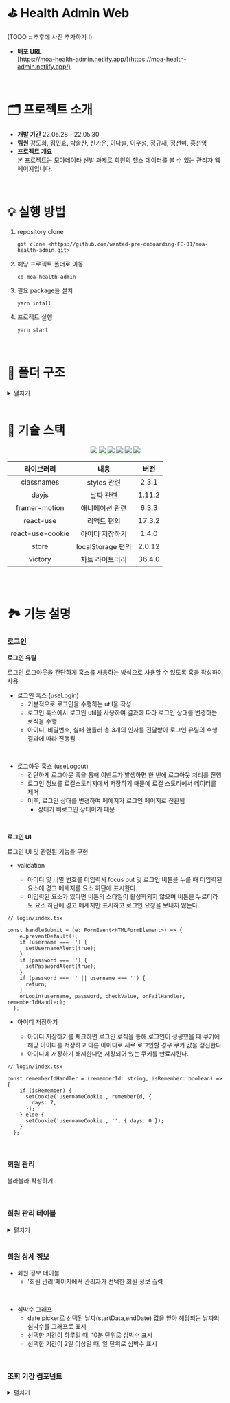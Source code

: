 # ⛳ Health Admin Web

(TODO :: 추후에 사진 추가하기 !)

- **배포 URL** <br /> [https://moa-health-admin.netlify.app/](https://moa-health-admin.netlify.app/)

<br />

# 🗂 프로젝트 소개

- **개발 기간** 22.05.28 - 22.05.30
- **팀원** 강도희, 김민효, 박솔찬, 신가은, 이다슬, 이우성, 정규재, 정선미, 홍선영
- **프로젝트 개요** <br />
본 프로젝트는 모아데이타 선발 과제로 회원의 헬스 데이터를 볼 수 있는 관리자 웹페이지입니다.

<br />

# 💡 실행 방법

1. repository clone
    
    ```
    git clone <https://github.com/wanted-pre-onboarding-FE-01/moa-health-admin.git>
    ```
    
2. 해당 프로젝트 폴더로 이동
    
    ```
    cd moa-health-admin
    ```
    
3. 필요 package들 설치
    
    ```
    yarn intall
    ```
    
4. 프로젝트 실행
    
    ```
    yarn start
    ```
    
<br />

# 📁 폴더 구조

<details>
<summary>펼치기</summary>

📦src <br />
 ┣ 📂assets <br />
 ┃ ┗ 📂svgs <br />
 ┃ ┃ ┣ 📜circle_check.svg <br />
 ┃ ┃ ┣ 📜circle_exclamation.svg <br />
 ┃ ┃ ┣ 📜circle_info.svg <br />
 ┃ ┃ ┣ 📜hide_password.svg <br />
 ┃ ┃ ┣ 📜house_user_solid.svg <br />
 ┃ ┃ ┣ 📜icon-arrow-down.svg <br />
 ┃ ┃ ┣ 📜icon-arrow-left.svg <br />
 ┃ ┃ ┣ 📜icon-arrow-right.svg <br />
 ┃ ┃ ┣ 📜index.ts <br />
 ┃ ┃ ┣ 📜logout.svg <br />
 ┃ ┃ ┣ 📜show_password.svg <br />
 ┃ ┃ ┣ 📜triangle_exclamation.svg <br />
 ┃ ┃ ┣ 📜user_image.svg <br />
 ┃ ┃ ┗ 📜user_solid.svg <br />
 ┣ 📂components <br />
 ┃ ┣ 📂datePicker <br />
 ┃ ┃ ┣ 📂_shared <br />
 ┃ ┃ ┃ ┣ 📂month <br />
 ┃ ┃ ┃ ┃ ┣ 📜index.tsx <br />
 ┃ ┃ ┃ ┃ ┗ 📜month.module.scss <br />
 ┃ ┃ ┃ ┣ 📜constants.ts <br />
 ┃ ┃ ┃ ┣ 📜index.ts <br />
 ┃ ┃ ┃ ┣ 📜types.d.ts <br />
 ┃ ┃ ┃ ┗ 📜utils.ts <br />
 ┃ ┃ ┣ 📜datePicker.module.scss <br />
 ┃ ┃ ┗ 📜index.tsx <br />
 ┃ ┣ 📂popup <br />
 ┃ ┃ ┣ 📜index.tsx <br />
 ┃ ┃ ┗ 📜popup.module.scss <br />
 ┃ ┣ 📂sideBar <br />
 ┃ ┃ ┣ 📜index.tsx <br />
 ┃ ┃ ┗ 📜sideBar.module.scss <br />
 ┃ ┣ 📂whiteSection <br />
 ┃ ┃ ┣ 📜index.tsx <br />
 ┃ ┃ ┗ 📜whiteSection.module.scss <br />
 ┃ ┗ 📜index.ts <br />
 ┣ 📂constant <br />
 ┃ ┗ 📜key.ts <br />
 ┣ 📂data <br />
 ┃ ┣ 📂heartrate_data <br />
 ┃ ┃ ┣ 📜heartrate_136_0226_유령회원1번.json <br />
 ┃ ┃ ┣ 📜heartrate_136_0308_유령회원1번.json <br />
 ┃ ┃ ┣ 📜heartrate_136_0419_유령회원1번.json <br />
 ┃ ┃ ┣ 📜heartrate_328_0416_유령회원2번.json <br />
 ┃ ┃ ┣ 📜heartrate_328_0419_유령회원2번.json <br />
 ┃ ┃ ┣ 📜heartrate_328_0420_유령회원2번.json <br />
 ┃ ┃ ┣ 📜heartrate_380_0417_유령회원3번.json <br />
 ┃ ┃ ┣ 📜heartrate_380_0418_유령회원3번.json <br />
 ┃ ┃ ┣ 📜heartrate_380_0419_유령회원3번.json <br />
 ┃ ┃ ┗ 📜heartrate_data_total.json <br />
 ┃ ┣ 📂step_data <br />
 ┃ ┃ ┣ 📜member_data.json <br />
 ┃ ┃ ┣ 📜step_136_0226_유령회원1번.json <br />
 ┃ ┃ ┣ 📜step_136_0308_유령회원1번.json <br />
 ┃ ┃ ┣ 📜step_136_0419_유령회원1번.json <br />
 ┃ ┃ ┣ 📜step_328_0416_유령회원2번.json <br />
 ┃ ┃ ┣ 📜step_328_0419_유령회원2번.json <br />
 ┃ ┃ ┣ 📜step_328_0420_유령회원2번.json <br />
 ┃ ┃ ┣ 📜step_380_0417_유령회원3번.json <br />
 ┃ ┃ ┣ 📜step_380_0418_유령회원3번.json <br />
 ┃ ┃ ┣ 📜step_380_0419_유령회원3번.json <br />
 ┃ ┃ ┗ 📜step_data.json <br />
 ┃ ┣ 📜admin_data.json <br />
 ┃ ┗ 📜member_data.json <br />
 ┣ 📂hooks <br />
 ┃ ┣ 📜useLogin.ts <br />
 ┃ ┗ 📜useLogout.ts <br />
 ┣ 📂routes <br />
 ┃ ┣ 📂dashboard <br />
 ┃ ┃ ┣ 📜dashboard.module.scss <br />
 ┃ ┃ ┗ 📜index.tsx <br />
 ┃ ┣ 📂detailMember <br />
 ┃ ┃ ┣ 📂heartRateDataGraph <br />
 ┃ ┃ ┃ ┣ 📜GRAPH_STYLE.ts <br />
 ┃ ┃ ┃ ┣ 📜heartRateDataGraph.module.scss <br />
 ┃ ┃ ┃ ┗ 📜index.tsx <br />
 ┃ ┃ ┣ 📂stepDataGraph <br />
 ┃ ┃ ┃ ┣ 📜GRAPH_STYLE.ts <br />
 ┃ ┃ ┃ ┣ 📜formatGraphData.ts <br />
 ┃ ┃ ┃ ┣ 📜index.tsx <br />
 ┃ ┃ ┃ ┣ 📜stepDataGraph.module.scss <br />
 ┃ ┃ ┃ ┗ 📜type.d.ts <br />
 ┃ ┃ ┣ 📜detailMember.module.scss <br />
 ┃ ┃ ┗ 📜index.tsx <br />
 ┃ ┣ 📂layout <br />
 ┃ ┃ ┣ 📜index.tsx <br />
 ┃ ┃ ┗ 📜layout.module.scss <br />
 ┃ ┣ 📂login <br />
 ┃ ┃ ┣ 📜Checkbox.tsx <br />
 ┃ ┃ ┣ 📜StoreID.tsx <br />
 ┃ ┃ ┣ 📜index.tsx <br />
 ┃ ┃ ┗ 📜login.module.scss <br />
 ┃ ┣ 📂manageMember <br />
 ┃ ┃ ┣ 📂_shared <br />
 ┃ ┃ ┃ ┣ 📂searchMember <br />
 ┃ ┃ ┃ ┃ ┣ 📜index.tsx <br />
 ┃ ┃ ┃ ┃ ┗ 📜searchMember.module.scss <br />
 ┃ ┃ ┃ ┗ 📂showMember <br />
 ┃ ┃ ┃ ┃ ┣ 📜index.tsx <br />
 ┃ ┃ ┃ ┃ ┗ 📜showMember.module.scss <br />
 ┃ ┃ ┣ 📜index.tsx <br />
 ┃ ┃ ┗ 📜manageMember.module.scss <br />
 ┃ ┗ 📜index.tsx <br />
 ┣ 📂states <br />
 ┃ ┣ 📜index.ts <br />
 ┃ ┣ 📜inquiryPeriod.ts <br />
 ┃ ┣ 📜login.ts <br />
 ┃ ┣ 📜searchMemberList.ts <br />
 ┃ ┗ 📜selectMember.ts <br />
 ┣ 📂styles <br />
 ┃ ┣ 📂base <br />
 ┃ ┃ ┣ 📜_fonts.scss <br />
 ┃ ┃ ┣ 📜_more.scss <br />
 ┃ ┃ ┗ 📜_reset.scss <br />
 ┃ ┣ 📂constants <br />
 ┃ ┃ ┣ 📜_colors.scss <br />
 ┃ ┃ ┗ 📜_sizes.scss <br />
 ┃ ┣ 📂mixins <br />
 ┃ ┃ ┣ 📜_flexbox.scss <br />
 ┃ ┃ ┗ 📜_visual.scss <br />
 ┃ ┣ 📜index.js <br />
 ┃ ┗ 📜index.scss <br />
 ┣ 📂types <br />
 ┃ ┣ 📜admin.d.ts <br />
 ┃ ┗ 📜heartRate.d.ts <br />
 ┣ 📂utils <br />
 ┃ ┣ 📜getDatesFromStartToLast.ts <br />
 ┃ ┗ 📜login.ts <br />
 ┣ 📜declaration.d.ts <br />
 ┗ 📜index.tsx <br />

</details>

<br />

# 🔨 기술 스택

<div align="center">
<img src="[https://img.shields.io/badge/HTML5-E34F26?style=flat-square&logo=HTML5&logoColor=white](https://img.shields.io/badge/HTML5-E34F26?style=flat-square&logo=HTML5&logoColor=white)"/>
<img src="[https://img.shields.io/badge/CSS3-1572B6?style=flat-square&logo=CSS3&logoColor=white](https://img.shields.io/badge/CSS3-1572B6?style=flat-square&logo=CSS3&logoColor=white)"/>
<img src="[https://img.shields.io/badge/Sass-CC6699?style=flat-square&logo=Sass&logoColor=white](https://img.shields.io/badge/Sass-CC6699?style=flat-square&logo=Sass&logoColor=white)"/>
<img src="[https://img.shields.io/badge/TypeScript-3178C6?style=flat-square&logo=TypeScript&logoColor=white](https://img.shields.io/badge/TypeScript-3178C6?style=flat-square&logo=TypeScript&logoColor=white)"/>
<img src="[https://img.shields.io/badge/React-61DAFB?style=flat-square&logo=React&logoColor=white](https://img.shields.io/badge/React-61DAFB?style=flat-square&logo=React&logoColor=white)"/>
<img src="[https://img.shields.io/badge/Recoil-764ABC?style=flat-square&logo=Recoil&logoColor=white](https://img.shields.io/badge/Recoil-764ABC?style=flat-square&logo=Recoil&logoColor=white)"/>

<br />

|라이브러리|내용|버전|
|:---:|:---:|:---:|
| classnames | styles 관련 | 2.3.1 |
| dayjs | 날짜 관련 | 1.11.2 |
| framer-motion | 애니메이션 관련 | 6.3.3 |
| react-use | 리액트 편의 | 17.3.2 |
| react-use-cookie | 아이디 저장하기 | 1.4.0 |
| store | localStorage 편의 | 2.0.12 |
| victory | 차트 라이브러리 | 36.4.0 |

<br />
</div>

<br />

# 🏞 기능 설명

### 로그인

**로그인 유틸**

로그인 로그아웃을 간단하게 훅스를 사용하는 방식으로 사용할 수 있도록 훅을 작성하여 사용

- 로그인 훅스 (useLogin)
    - 기본적으로 로그인을 수행하는 util을 작성
    - 로그인 훅스에서 로그인 util을 사용하여 결과에 따라 로그인 상태를 변경하는 로직을 수행
    - 아이디, 비밀번호, 실패 핸들러 총 3개의 인자를 전달받아 로그인 유틸의 수행 결과에 따라 진행됨

<br />

- 로그아웃 훅스 (useLogout)
    - 간단하게 로그아웃 훅을 통해 이벤트가 발생하면 한 번에 로그아웃 처리를 진행
    - 로그인 정보를 로컬스토리지에서 저장하기 때문에 로컬 스토리에서 데이터를 제거
    - 이후, 로그인 상태를 변경하여 페에지가 로그인 페이지로 전환됨
        - 상태가 비로그인 상태이기 때문

<br />

**로그인 UI**

로그인 UI 및 관련된 기능을 구현  

- validation

  - 아이디 및 비밀 번호를 미입력시 focus out 및 로그인 버튼을 누를 때 미입력된 요소에 경고 메세지를 요소 하단에 표시한다.
  - 미입력된 요소가 있다면 버튼의 스타일이 활성화되지 않으며 버튼을 누르더라도 요소 하단에 경고 메세지만 표시하고 로그인 요청을 보내지 않는다.


```tsx
// login/index.tsx

const handleSubmit = (e: FormEvent<HTMLFormElement>) => {
    e.preventDefault();
    if (username === '') {
      setUsernameAlert(true);
    }
    if (password === '') {
      setPasswordAlert(true);
    }
    if (password === '' || username === '') {
      return;
    }
    onLogin(username, password, checkValue, onFailHandler, rememberIdHandler);
  };
```


- 아이디 저장하기

  - 아이디 저장하기를 체크하면 로그인 로직을 통해 로그인이 성공했을 때 쿠키에 해당 아이디를 저장하고 다른 아이디로 새로 로그인할 경우 쿠키 값을 갱신한다.
  - 아이디에 저장하기 해제한다면 저장되어 있는 쿠키를 만료시킨다.

```tsx
// login/index.tsx

const rememberIdHandler = (rememberId: string, isRemember: boolean) => {
    if (isRemember) {
      setCookie('usernameCookie', rememberId, {
        days: 7,
      });
    } else {
      setCookie('usernameCookie', '', { days: 0 });
    }
  };
```
<br>

### 회원 관리
블라블라 작성하기


<br />

### 회원 관리 테이블
<details>
  <summary>펼치기</summary>

  - 검색 조건에 따른 검색 결과를 Table 태그를 사용해 출력
  
```tsx
const originMembers = useRecoilValue(searchMemberList);
const members = originMembers as IMember[];

...중략...

<p>전체 총 {members.length}명의 회원이 검색되었습니다.</p>
<div className={styles.tableWrapper}>
  <table>
    <thead>
      <tr>
        {header.map((headerName, index) => {
          const key = `${headerName}-${index}`;
          return <th key={key}>{headerName}</th>;
        })}
      </tr>
    </thead>
    <tbody>
      {members.map((member, index) => {
        const key = `${member}-${index}`;
        return (
          <tr key={key}>
            <td>{member.id}</td>
            <td>{member.crt_ymdt}</td>
            <td>{member.username}</td>
            <td>
              <Link to='/detailMember'>
                <button type='button' onClick={() => setSelectMember(member)}>
                  상세보기
                </button>
              </Link>
            </td>
          </tr>
        );
      })}
    </tbody>
  </table>
</div>
```

  - 특정 회원의 `상세보기` 버튼을 클릭하면 해당 회원의 정보를 Recoil에 담은 후 해당 회원의 상세 정보 페이지로 이동

```tsx
export interface IMember {
  id: number;
  username: string;
  crt_ymdt: string;
}

export const selectMemberState = atom<IMember>({
  key: '#selectMemberState',
  default: {
    id: 0,
    username: '',
    crt_ymdt: '',
  },
});
```
```tsx
const [, setSelectMember] = useRecoilState(selectMemberState);
```

</details>

<br />

### 회원 상세 정보
- 회원 정보 테이블
    - '회원 관리'페이지에서 관리자가 선택한 회원 정보 출력

<br />

- 심박수 그래프
    - date picker로 선택된 날짜(startData,endDate) 값을 받아 해당되는 날짜의 심박수를 그래프로 표시
    - 선택한 기간이 하루일 때, 10분 단위로 심박수 표시
    - 선택한 기간이 2일 이상일 때, 일 단위로 심박수 표시

<br />


### 조회 기간 컴포넌트
<details>
  <summary>펼치기</summary>
    
https://user-images.githubusercontent.com/69146527/171102893-05149745-c2e8-4383-941e-f893eb60d659.mov

- No Library

    - 직접 만든 date-range-picker

    - 이유: 최대한 기획된 디자인과 기능에 맞추기 위하여
- 날짜 및 시간 format : `YY-MM-DD HH:MM:SS` (요구 사항 형식)
- 오늘 날짜는 `2022-04-19`로 고정
    
    이유: 데이터 확인이 가장 좋은 날짜. (데이터들의 날짜가 22년 2~4월에 몰려있음)
    
- 3개의 퀵버튼(`오늘`, `1주일`, `전체`) 구현

    - `전체` 의 시작일 기준:

        - 회원 관리 페이지 - 회원들 중 가장 오래된 가입일
        - 그래프 - 선택된 회원의 가입일
- 페이지별 재사용
    - 회원 관리 페이지, 그래프 2개(심박 수, 걸음 수)
    - 개별적인 날짜 조회 가능 (컴포넌트별 state 모두 분리)
- UI와 기능의 파일 분리
- 동작 원리

    - `validation check`

        검색 버튼을 눌렀을 때 시작/종료일 중 선택되지 않은 것이 있다면 error 표출 (border 색상 : red)
        
    - 날짜 선택
        
        시작일 선택 후, 종료일을 시작일 이전 날짜로 선택 시: 시작일을 업데이트
        
        시작일 선택 후, 종료일을 시작일 이후 날짜로 선택 시: 시작/종료일 업데이트
        
    - 정확한 날짜 표출
        - 표출되는 날짜에는 해당 날짜의 `연/월/일` 정보 보유 (단순 숫자 노출 x)
        - 코드 (한 달의 주차 별 날짜 배열 산출 방법)
            
```tsx
export const converteDate = (assignedDay: Dayjs) => {
  const firstWeek = assignedDay.startOf('month').week();

  const dates: Dayjs[] = Array.from(
    { length: assignedDay.daysInMonth() + assignedDay.startOf('month').day() },
    (v, index) => assignedDay.startOf('year').week(firstWeek).startOf('week').add(index, 'day')
  );

  const init: Dayjs[][] = [];

  let rowIdx = -1;
  return dates.reduce((acc, cur, i) => {
    if (!(i % 7)) {
      acc.push([cur]);
      rowIdx += 1;
    } else {
      acc[rowIdx].push(cur);
    }
    return acc;
  }, init);
};
```
  </details>

